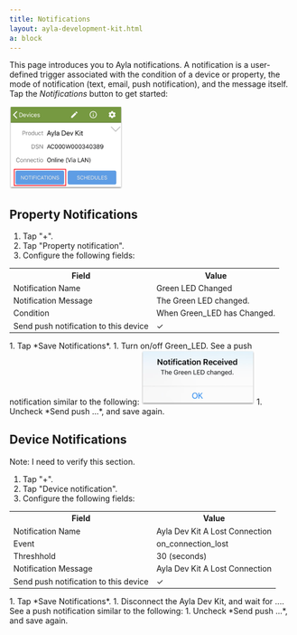```yaml
---
title: Notifications
layout: ayla-development-kit.html
a: block
---
```


This page introduces you to Ayla notifications. A notification is a user-defined trigger associated with the condition of a device or property, the mode of notification (text, email, push notification), and the message itself. Tap the *Notifications* button to get started:

<img src="aura-notifications-button.png" width="200">

## Property Notifications

1. Tap "+".
1. Tap "Property notification".
1. Configure the following fields:
<table>
<tr><th>Field</th><th>Value</th></tr>
<tr><td>Notification Name</td><td>Green LED Changed</td></tr>
<tr><td>Notification Message</td><td>The Green LED changed.</td></tr>
<tr><td>Condition</td><td>When Green_LED has Changed.</td></tr>
<tr><td>Send push notification to this device</td><td>&#10003;</td></tr>
</table>
1. Tap *Save Notifications*.
1. Turn on/off Green_LED. See a push notification similar to the following:
<img src="aura-green-led-changed.png" width="200">
1. Uncheck *Send push ...*, and save again.

## Device Notifications

Note: I need to verify this section.

1. Tap "+".
1. Tap "Device notification".
1. Configure the following fields:
<table>
<tr><th>Field</th><th>Value</th></tr>
<tr><td>Notification Name</td><td>Ayla Dev Kit A Lost Connection</td></tr>
<tr><td>Event</td><td>on_connection_lost</td></tr>
<tr><td>Threshhold</td><td>30 (seconds)</td></tr>
<tr><td>Notification Message</td><td>Ayla Dev Kit A Lost Connection</td></tr>
<tr><td>Send push notification to this device</td><td>&#10003;</td></tr>
</table>
1. Tap *Save Notifications*.
1. Disconnect the Ayla Dev Kit, and wait for .... See a push notification similar to the following:
<!-- <img src="aura-lost-connection.png" width="200"> -->
1. Uncheck *Send push ...*, and save again.
